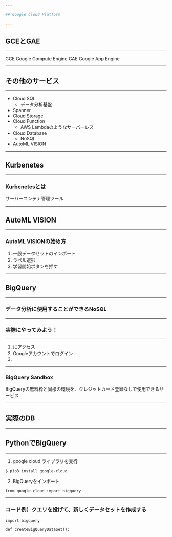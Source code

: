 ```yaml
---

## Google Cloud Platform

---
```


## GCEとGAE

---

GCE Google Compute Engine
GAE Google App Engine

---

## その他のサービス

---

- Cloud SQL
    - データ分析基盤
- Spanner
- Cloud Storage
- Cloud Function
    - AWS Lambdaのようなサーバーレス
- Cloud Database
    - NoSQL
- AutoML VISION

---

## Kurbenetes

---

### Kurbenetesとは

サーバーコンテナ管理ツール

---

## AutoML VISION

---

### AutoML VISIONの始め方

1. 一般データセットのインポート
2. ラベル選択
3. 学習開始ボタンを押す

---

## BigQuery

---

### データ分析に使用することができるNoSQL

---

### 実際にやってみよう！

---

1. にアクセス
2. Googleアカウントでログイン
3. 

---

### BigQuery Sandbox

BigQueryの無料枠と同様の環境を、クレジットカード登録なしで使用できるサービス

---

## 実際のDB

---

## PythonでBigQuery

---

1. google cloud ライブラリを実行

```
$ pip3 install google-cloud
```

2. BigQueryをインポート

```
from google-cloud import bigquery
```

---

### コード例）クエリを投げて、新しくデータセットを作成する

```
import bigquery

def createBigQueryDataSet():
    
```

